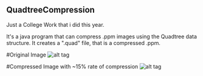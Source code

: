 ## QuadtreeCompression
Just a College Work that i did this year.

It's a java program that can compress .ppm images using the Quadtree data structure. It creates a ".quad" file, that is a compressed .ppm. 

#Original Image
![alt tag](http://i.imgur.com/oK6N1QJ.jpg)

#Compressed Image with ~15% rate of compression
![alt tag](http://i.imgur.com/5fk8TT9.png)
